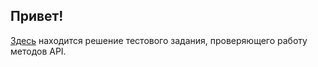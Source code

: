 ## Привет!
[Здесь](https://github.com/xeniasoldatovaQA/test-tasks/tree/main/src/test/java) находится решение тестового задания, проверяющего работу методов API.
